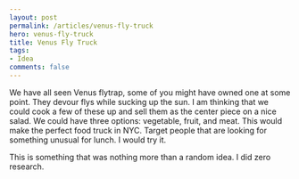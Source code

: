 ```yaml
---
layout: post
permalink: /articles/venus-fly-truck
hero: venus-fly-truck
title: Venus Fly Truck
tags:
- Idea
comments: false
---
```


<p>We have all seen Venus flytrap, some of you might have owned one at some point. They devour flys while sucking up the sun. I am thinking that we could cook a few of these up and sell them as the center piece on a nice salad. We could have three options: vegetable, fruit, and meat. This would make the perfect food truck in NYC. Target people that are looking for something unusual for lunch. I would try it.</p>

<p class="note">This is something that was nothing more than a random idea. I did zero research.</p>
